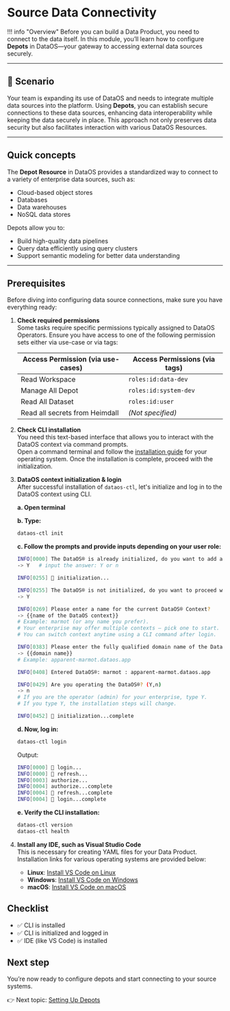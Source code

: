 
# Source Data Connectivity

!!! info "Overview"
    Before you can build a Data Product, you need to connect to the data itself. In this module, you’ll learn how to configure **Depots** in DataOS—your gateway to accessing external data sources securely.

---

## 📘 Scenario

Your team is expanding its use of DataOS and needs to integrate multiple data sources into the platform. Using **Depots**, you can establish secure connections to these data sources, enhancing data interoperability while keeping the data securely in place. This approach not only preserves data security but also facilitates interaction with various DataOS Resources.

---

## Quick concepts 

The **Depot Resource** in DataOS provides a standardized way to connect to a variety of enterprise data sources, such as:

- Cloud-based object stores
- Databases
- Data warehouses
- NoSQL data stores

Depots allow you to:

- Build high-quality data pipelines  
- Query data efficiently using query clusters  
- Support semantic modeling for better data understanding

---

## Prerequisites

Before diving into configuring data source connections, make sure you have everything ready:

1. **Check required permissions**  
   Some tasks require specific permissions typically assigned to DataOS Operators. Ensure you have access to one of the following permission sets either via use-case or via tags:

      | **Access Permission (via use-cases)** | **Access Permissions (via tags)** |
      |--------------------------------------|-----------------------------------|
      | Read Workspace                       | `roles:id:data-dev`               |
      | Manage All Depot                     | `roles:id:system-dev`             |
      | Read All Dataset                     | `roles:id:user`                   |
      | Read all secrets from Heimdall       | *(Not specified)*                 |

2. **Check CLI installation**  
   You need this text-based interface that allows you to interact with the DataOS context via command prompts.  
   Open a command terminal and follow the [installation guide](/interfaces/cli/installation/) for your operating system. Once the installation is complete, proceed with the initialization.

3. **DataOS context initialization & login**  
   After successful installation of `dataos-ctl`, let's initialize and log in to the DataOS context using CLI.

     **a. Open terminal**

     **b. Type:**
     ```bash
     dataos-ctl init
     ```

     **c. Follow the prompts and provide inputs depending on your user role:**
     ```bash
     INFO[0000] The DataOS® is already initialized, do you want to add a new context? (Y,n)  
     -> Y   # input the answer: Y or n

     INFO[0255] 🚀 initialization...

     INFO[0255] The DataOS® is not initialized, do you want to proceed with initialization? (Y,n)  
     -> Y

     INFO[0269] Please enter a name for the current DataOS® Context?  
     -> {{name of the DataOS context}}
     # Example: marmot (or any name you prefer).
     # Your enterprise may offer multiple contexts — pick one to start.
     # You can switch context anytime using a CLI command after login.

     INFO[0383] Please enter the fully qualified domain name of the DataOS® instance?  
     -> {{domain name}} 
     # Example: apparent-marmot.dataos.app

     INFO[0408] Entered DataOS®: marmot : apparent-marmot.dataos.app 

     INFO[0429] Are you operating the DataOS®? (Y,n)         
     -> n  
     # If you are the operator (admin) for your enterprise, type Y.
     # If you type Y, the installation steps will change.

     INFO[0452] 🚀 initialization...complete
     ```

     **d. Now, log in:**
     ```bash
     dataos-ctl login
     ```

     Output:
     ```bash
     INFO[0000] 🔑 login...                                   
     INFO[0000] 🔑 refresh...                                 
     INFO[0003] authorize...                                 
     INFO[0004] authorize...complete                         
     INFO[0004] 🔑 refresh...complete                         
     INFO[0004] 🔑 login...complete 
     ```

     **e. Verify the CLI installation:**
     ```bash
     dataos-ctl version
     dataos-ctl health
     ```

4. **Install any IDE, such as Visual Studio Code**  
   This is necessary for creating YAML files for your Data Product. Installation links for various operating systems are provided below:

    - **Linux**: [Install VS Code on Linux](https://code.visualstudio.com/docs/setup/linux)  
    - **Windows**: [Install VS Code on Windows](https://code.visualstudio.com/docs/setup/windows)  
    - **macOS**: [Install VS Code on macOS](https://code.visualstudio.com/docs/setup/mac)

## Checklist

- ✅  CLI is installed 
- ✅  CLI is initialized and logged in
- ✅  IDE (like VS Code) is installed
 

## Next step
You’re now ready to configure depots and start connecting to your source systems.

👉 Next topic: [Setting Up Depots](/learn_new/dp_foundations1_learn_track/data_source_connectivity/setting_up_depots/)
